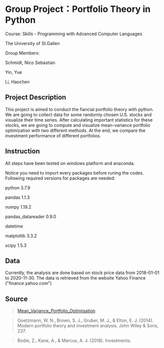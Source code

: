 # Group Project：Portfolio Theory in Python

Course: Skills - Programming with Advanced Computer Languages

The University of St.Gallen

Group Members: 

Schmidt, Nico Sebastian 

Yin, Yue 

Li, Haochen

## Project Description

This project is aimed to conduct the fiancial portfolio theory with python. We are going to collect data for some randomly chosen U.S. stocks and visualize their time series. After calculating important statistics for these stocks, we are going to compute and visualize mean-variance portfolio optimization with two different methods. At the end, we compare the investment performance of different portfolios.

## Instruction

All steps have been tested on windows platform and anaconda. 

Notice you need to import every packages before runing the codes.
Following required versions for packages are needed:

python 3.7.9

pandas 1.1.3

numpy 1.19.2

pandas_datareader 0.9.0

datetime

matplotlib  3.3.2

scipy 1.5.3


## Data

Currently, the analysis are done based on stock price data from 2018-01-01 to 2020-11-30. The data is retrieved from the website Yahoo Finance ("finance.yahoo.com")

## Source

> [Mean_Variance_Portfolio_Optimisation](https://github.com/JoBe10/Mean_Variance_Portfolio_Optimisation/blob/master/Efficient_Frontiers_Cryptos.ipynb)

> Goetzmann, W. N., Brown, S. J., Gruber, M. J., & Elton, E. J. (2014). Modern portfolio theory and investment analysis. John Wiley & Sons, 237.

> Bodie, Z., Kane, A., & Marcus, A. J. (2018). Investments.


